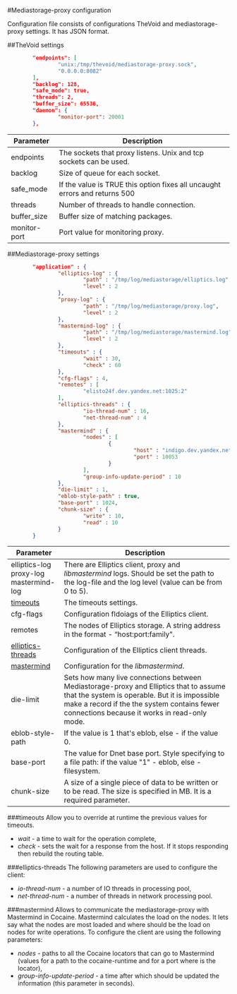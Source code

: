 #Mediastorage-proxy сonfiguration 

Configuration file consists of configurations TheVoid and mediastorage-proxy settings. It has JSON format. 

##TheVoid settings
```json
        "endpoints": [
                "unix:/tmp/thevoid/mediastorage-proxy.sock",
                "0.0.0.0:8082"
        ],
        "backlog": 128,
        "safe_mode": true,
        "threads": 2,
        "buffer_size": 65536,
        "daemon": {
                "monitor-port": 20001
        },
```
| Parameter | Description |
|-----------|-------------|
| endpoints | The sockets that proxy listens. Unix and tcp sockets can be used. |
| backlog | Size of queue for each socket. |
| safe_mode | If the value is TRUE this option fixes all uncaught errors and returns 500 |
| threads | Number of threads to handle connection. |
| buffer_size | Buffer size of matching packages. |
| monitor-port | Port value for monitoring proxy. |
##Mediastorage-proxy settings
```json
		"application" : {
                "elliptics-log" : { 
                        "path" : "/tmp/log/mediastorage/elliptics.log", 
                        "level" : 2
                },
                "proxy-log" : {   
                        "path" : "/tmp/log/mediastorage/proxy.log", 
                        "level" : 2 
                },
                "mastermind-log" : { 
                        "path" : "/tmp/log/mediastorage/mastermind.log", 
                        "level" : 2 
                },
                "timeouts" : {  
                        "wait" : 30, 
                        "check" : 60 
                },
                "cfg-flags" : 4, 
                "remotes" : [ 
                        "elisto24f.dev.yandex.net:1025:2"   
                ],
                "elliptics-threads" : {  
                        "io-thread-num" : 16, 
                        "net-thread-num" : 4  
                },
                "mastermind" : { 
                        "nodes" : [    
                                {
                                        "host" : "indigo.dev.yandex.net",   
                                        "port" : 10053  
                                }
                        ],
                        "group-info-update-period" : 10  
                },
                "die-limit" : 1, 
                "eblob-style-path" : true,
                "base-port" : 1024,
                "chunk-size" : { 
                        "write" : 10, 
                        "read" : 10
                }
        }
```
| Parameter | Description |
|---------------|-------------|
| elliptics-log </br> proxy-log  </br> mastermind-log | There are Elliptics client, proxy and *libmastermind* logs. Should be set the path to the log-file and the log level (value can be from 0 to 5). |
| [timeouts](#timeouts) | The timeouts settings. |
| cfg-flags | Configuration fldoiags of the Elliptics client. |
| remotes | The nodes of Elliptics storage. A string address in the format - “host:port:family". |
| [elliptics-threads](#elliptics-threads) | Configuration of the Elliptics client threads.  |
| [mastermind](#mastermind) | Configuration for the *libmastermind*. |
| die-limit | Sets how many live connections between Mediastorage-proxy and Elliptics that to assume that the system is operable. But it is impossible make a record if the the system contains fewer connections because it works in read-only mode. |
| eblob-style-path | If the value is 1 that's eblob, else - if the value 0. |
| base-port | The value for Dnet base port. Style specifying to a file path: if the value "1" - eblob, else - filesystem. |
| chunk-size | A size of a single piece of data to be written or to be read. The size is specified in MB. It is a required parameter. |

###timeouts
Allow you to override at runtime the previous values for timeouts.
* *wait* - a time to wait for the operation complete,
* *check* - sets the wait for a response from the host. If it stops responding then rebuild the routing table.

###elliptics-threads
The following parameters are used to configure the client:
* *io-thread-num* -  a number of IO threads in processing pool,
* *net-thread-num* - a number of threads in network processing pool.

###mastermind
Allows to communicate the mediastorage-proxy with Mastermind in Cocaine. Mastermind calculates the load on the nodes.  It lets say what the nodes are most loaded and where should be the load on nodes for write operations. To configure the client are using the following parameters:
* *nodes* - paths to all the Cocaine locators that can go to Mastermind (values for a path to the cocaine-runtime and for a port where is the locator),
* *group-info-update-period* - a time after which should be updated the information (this parameter in seconds).
